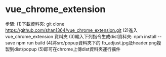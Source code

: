 # vue_chrome_extension

步驟:
(1)下載資料夾: git clone https://github.com/shan1364/vue_chrome_extension.git
(2)進入 vue_chrome_extension 資料夾
(3)輸入下列指令生成dist資料夾: 
   npm install --save
   npm run build
(4)將src/popup資料夾下的 fb_adjust.jpg及header.png複製到dist/popup
(5)即可在chrome上傳dist資料夾運行擴件
   